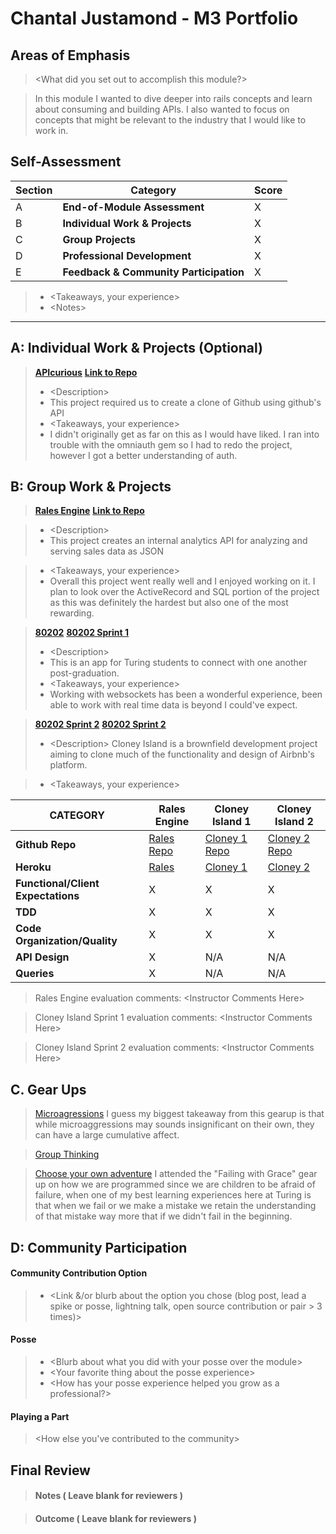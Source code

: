 # Chantal Justamond - M3 Portfolio

## Areas of Emphasis

> \<What did you set out to accomplish this module?>

> In this module I wanted to dive deeper into rails concepts and learn about consuming and building APIs. I also wanted to focus on concepts that might be relevant to the industry that I would like to work in.

## Self-Assessment

| Section | Category | Score |
| --- | ----- | --- |
| A | **End-of-Module Assessment** | X |
| B | **Individual Work & Projects** | X |
| C | **Group Projects** | X |
| D | **Professional Development** | X |
| E | **Feedback & Community Participation** | X |

>* \<Takeaways, your experience>
>* \<Notes>

-----------------------

## A: Individual Work & Projects (Optional)
> **[APIcurious](http://backend.turing.io/module3/projects/apicurious)**
> **[Link to Repo](https://github.com/chantal66/api_curious_github)**
>* \<Description>
>* This project required us to create a clone of Github using github's API
>* \<Takeaways, your experience>
>* I didn't originally get as far on this as I would have liked. I ran into trouble with the omniauth gem so I had to redo the project, however I got a better understanding of auth.


## B: Group Work & Projects

> **[Rales Engine](http://backend.turing.io/module3/projects/rails_engine)** 
> **[Link to Repo](https://github.com/chantal66/rails_engine)** 

>* \<Description>
>* This project creates an internal analytics API for analyzing and serving sales data as JSON

>* \<Takeaways, your experience>
>* Overall this project went really well and I enjoyed working on it. 
I plan to look over the ActiveRecord and SQL portion of the project as this was definitely the hardest but also one of the most rewarding.

> **[80202](http://backend.turing.io/module3/projects/cloney_island/80202)**
> **[80202 Sprint 1](https://github.com/samanthagongora/turing_professionals)** 
>* \<Description>
>* This is an app for Turing students to connect with one another post-graduation.
>* \<Takeaways, your experience>
>* Working with websockets has been a wonderful experience, been able to work with real time data is beyond I could've expect.

> **[80202 Sprint 2](http://backend.turing.io/module3/projects/cloney_island/80202)** 
> **[80202 Sprint 2](https://github.com/JF-Lalonde/cloney_island_airbnb)** 
>* \<Description>
Cloney Island is a brownfield development project aiming to clone much of the functionality and design of Airbnb's platform.

>* \<Takeaways, your experience>



| CATEGORY | Rales Engine | Cloney Island 1 | Cloney Island 2 |
| --- | --- | --- | --- |
| **Github Repo** | [Rales Repo](https://) | [Cloney 1 Repo](https://) | [Cloney 2 Repo](https://) |
| **Heroku** | [Rales](https://) | [Cloney 1](https://) | [Cloney 2](https://) |
| **Functional/Client Expectations** | X | X | X |
| **TDD** | X | X | X |
| **Code Organization/Quality** | X | X | X |
| **API Design** | X | N/A | N/A |
| **Queries** | X | N/A | N/A |

> Rales Engine evaluation comments:
\<Instructor Comments Here>

> Cloney Island Sprint 1 evaluation comments:
\<Instructor Comments Here>

> Cloney Island Sprint 2 evaluation comments:
\<Instructor Comments Here>

## C. **Gear Ups**

> [Microagressions](https://github.com/turingschool/gear-up/blob/master/microaggressions_original.markdown)
> I guess my biggest takeaway from this gearup is that while microaggressions may sounds insignificant on their own, they can have a large cumulative affect.

> [Group Thinking](https://github.com/turingschool/gear-up/blob/master/groupthink.md)

> [Choose your own adventure](https://github.com/turingschool/gear-up/)
> I attended the "Failing with Grace" gear up on how we are programmed since we are children to be afraid of failure, when one of my best learning experiences here at Turing is that when we fail or we
make a mistake we retain the understanding of that mistake way more that if we didn't fail in the beginning. 


## D: Community Participation

#### **Community Contribution Option**
>* \<Link &/or blurb about the option you chose (blog post, lead a spike or posse, lightning talk, open source contribution or pair > 3 times)>

#### **Posse**
  >* \<Blurb about what you did with your posse over the module>
  >* \<Your favorite thing about the posse experience>
  >* \<How has your posse experience helped you grow as a professional?>

#### **Playing a Part**

> \<How else you've contributed to the community>

## Final Review

> #### Notes ( Leave blank for reviewers )

> #### Outcome ( Leave blank for reviewers )
